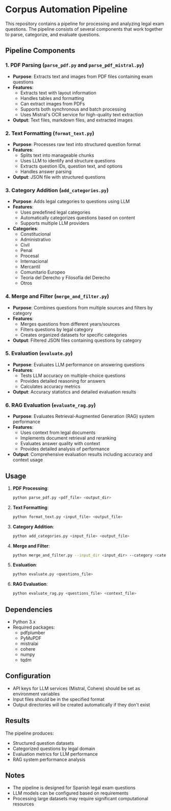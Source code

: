 # Corpus Automation Pipeline

This repository contains a pipeline for processing and analyzing legal exam questions. The pipeline consists of several components that work together to parse, categorize, and evaluate questions.

## Pipeline Components

### 1. PDF Parsing (`parse_pdf.py` and `parse_pdf_mistral.py`)
- **Purpose**: Extracts text and images from PDF files containing exam questions
- **Features**:
  - Extracts text with layout information
  - Handles tables and formatting
  - Can extract images from PDFs
  - Supports both synchronous and batch processing
  - Uses Mistral's OCR service for high-quality text extraction
- **Output**: Text files, markdown files, and extracted images

### 2. Text Formatting (`format_text.py`)
- **Purpose**: Processes raw text into structured question format
- **Features**:
  - Splits text into manageable chunks
  - Uses LLM to identify and structure questions
  - Extracts question IDs, question text, and options
  - Handles answer parsing
- **Output**: JSON file with structured questions

### 3. Category Addition (`add_categories.py`)
- **Purpose**: Adds legal categories to questions using LLM
- **Features**:
  - Uses predefined legal categories
  - Automatically categorizes questions based on content
  - Supports multiple LLM providers
- **Categories**:
  - Constitucional
  - Administrativo
  - Civil
  - Penal
  - Procesal
  - Internacional
  - Mercantil
  - Comunitario Europeo
  - Teoría del Derecho y Filosofía del Derecho
  - Otros

### 4. Merge and Filter (`merge_and_filter.py`)
- **Purpose**: Combines questions from multiple sources and filters by category
- **Features**:
  - Merges questions from different years/sources
  - Filters questions by legal category
  - Creates organized datasets for specific categories
- **Output**: Filtered JSON files containing questions by category

### 5. Evaluation (`evaluate.py`)
- **Purpose**: Evaluates LLM performance on answering questions
- **Features**:
  - Tests LLM accuracy on multiple-choice questions
  - Provides detailed reasoning for answers
  - Calculates accuracy metrics
- **Output**: Accuracy statistics and detailed evaluation results

### 6. RAG Evaluation (`evaluate_rag.py`)
- **Purpose**: Evaluates Retrieval-Augmented Generation (RAG) system performance
- **Features**:
  - Uses context from legal documents
  - Implements document retrieval and reranking
  - Evaluates answer quality with context
  - Provides detailed analysis of performance
- **Output**: Comprehensive evaluation results including accuracy and context usage

## Usage

1. **PDF Processing**:
   ```bash
   python parse_pdf.py <pdf_file> <output_dir>
   ```

2. **Text Formatting**:
   ```bash
   python format_text.py <input_file> <output_file>
   ```

3. **Category Addition**:
   ```bash
   python add_categories.py <input_file> <output_file>
   ```

4. **Merge and Filter**:
   ```bash
   python merge_and_filter.py --input_dir <input_dir> --category <category> --output_path <output_path>
   ```

5. **Evaluation**:
   ```bash
   python evaluate.py <questions_file>
   ```

6. **RAG Evaluation**:
   ```bash
   python evaluate_rag.py <questions_file> <context_file>
   ```

## Dependencies

- Python 3.x
- Required packages:
  - pdfplumber
  - PyMuPDF
  - mistralai
  - cohere
  - numpy
  - tqdm

## Configuration

- API keys for LLM services (Mistral, Cohere) should be set as environment variables
- Input files should be in the specified format
- Output directories will be created automatically if they don't exist

## Results

The pipeline produces:
- Structured question datasets
- Categorized questions by legal domain
- Evaluation metrics for LLM performance
- RAG system performance analysis

## Notes

- The pipeline is designed for Spanish legal exam questions
- LLM models can be configured based on requirements
- Processing large datasets may require significant computational resources